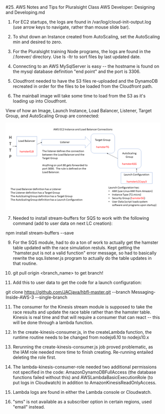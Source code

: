 #25. AWS Notes and Tips for Pluralsight Class AWS Developer:  Designing and Developing.md

1.  For EC2 startups, the logs are found in /var/log/cloud-init-output.log (use arrow keys to navigate, rather than mouse slide bar).

2.  To shut down an Instance created from AutoScaling, set the AutoScaling min and desired to zero.

3.  For the Pluralsight training Node programs, the logs are found in the /.forever/ directory.  Use ls -ltr to sort files by last updated date.

4.  Connecting to an AWS MySqlServer is easy -- the hostname is found on the mysql database definition "end point" and the port is 3306.

5.  Cloudfront needed to have the S3 files re-uploaded and the DynamoDB recreated in order for the files to be loaded from the Cloudfront path.

6.  The mainball image will take some time to load from the S3 as it's loading up into Cloudfront.

View of how an Image, Launch Instance, Load Balancer, Listener, Target Group, and AutoScaling Group are connected:

![AWS Connections](https://github.com/JACJava/Training-Notes-and-Instructions/blob/master/AWS%20EC2%20Connections.bmp)

7.  Needed to install stream-buffers for SQS to work with the following command (add to user data on next LC creation):

npm install stream-buffers --save

9.  For the SQS module, had to do a ton of work to actually get the hamster table updated with the race simulation restuls.  Kept getting the "hamster.put is not a valid function" error message, so had to basically rewrite the sqs.listener.js program to actually do the table updates in that routine.

10.  git pull origin <branch_name> to get branch!

10.  Add this to user data to get the code for a launch configuration:

git clone https://github.com/JACjava/hbfl-master.git --branch Messaging-Inside-AWS-3 --single-branch

11.  The consumer for the Kinesis stream module is supposed to take the race results and update the race table rather than the hamster table.  Kinesis is real time and that will require a consumer that can react -- this will be done through a lambda function.

8.  In the create-kinesis-consumer.js, in the createLambda function, the runtime routine needs to be changed from nodejs6.10 to nodejs10.x

8.  Rerunning the create-kinesis-consumer.js job proved problematic, as the IAM role needed more time to finish creating.  Re-running entailed deleting the role first.

9.  The lambda-kinesis-consumer-role needed two additional permissions not specified in the code:  AmazonDynamoDBFullAccess (the database functions failed without this) and AWSLambdaBasicExecutionRole (to put logs in Cloudwatch) in addition to AmazonKinesisReadOnlyAccess.

9.  Lambda logs are found in either the Lambda console or Cloudwatch.  

10.  "sms" is not available as a subscriber option in certain regions, used "email" instead.
